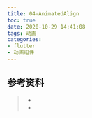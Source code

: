 ```yaml
---
title: 04-AnimatedAlign
toc: true
date: 2020-10-29 14:41:08
tags: 动画
categories:
- flutter
- 动画组件
---
```






## 参考资料
> - []()
> - []()
